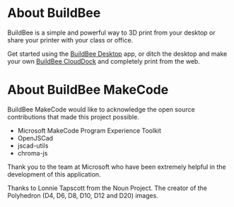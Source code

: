 # About BuildBee 

BuildBee is a simple and powerful way to 3D print from your desktop or share your printer with your class or office. 

Get started using the [BuildBee Desktop](https://buildbee.com/landing/desktop) app, or ditch the desktop and make your own [BuildBee CloudDock](https://buildbee.com/landing/setup) and completely print from the web.

# About BuildBee MakeCode

BuildBee MakeCode would like to acknowledge the open source contributions that made this project possible.

* Microsoft MakeCode Program Experience Toolkit
* OpenJSCad
* jscad-utils
* chroma-js

Thank you to the team at Microsoft who have been extremely helpful in the development of this application.

Thanks to Lonnie Tapscott from the Noun Project. The creator of the Polyhedron (D4, D6, D8, D10, D12 and D20) images.
